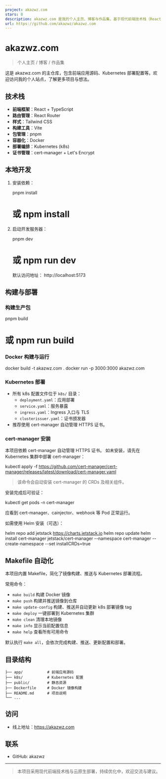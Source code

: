 ```yaml
---
project: akazwz.com
stars: 8
description: akazwz.com 是我的个人主页、博客与作品集，基于现代前端技术栈（React、TypeScript、Tailwind CSS）开发，并通过 Kubernetes 云原生方式部署。
url: https://github.com/akazwz/akazwz.com
---
```


akazwz.com
==========

> 个人主页 / 博客 / 作品集

这是 akazwz.com 的主仓库，包含前端应用源码、Kubernetes 部署配置等。欢迎访问我的个人站点，了解更多项目与想法。

技术栈
---

-   **前端框架**：React + TypeScript
-   **路由管理**：React Router
-   **样式**：Tailwind CSS
-   **构建工具**：Vite
-   **包管理**：pnpm
-   **容器化**：Docker
-   **部署编排**：Kubernetes (k8s)
-   **证书管理**：cert-manager + Let's Encrypt

本地开发
----

1.  安装依赖：
    
    pnpm install
    # 或 npm install
    
2.  启动开发服务器：
    
    pnpm dev
    # 或 npm run dev
    
    默认访问地址： http://localhost:5173

构建与部署
-----

### 构建生产包

pnpm build
# 或 npm run build

### Docker 构建与运行

docker build -t akazwz.com .
docker run -p 3000:3000 akazwz.com

### Kubernetes 部署

-   所有 k8s 配置文件位于 `k8s/` 目录：
    -   `deployment.yaml`：应用部署
    -   `service.yaml`：服务暴露
    -   `ingress.yaml`：Ingress 入口与 TLS
    -   `clusterissuer.yaml`：证书颁发器
-   推荐使用 cert-manager 自动管理 HTTPS 证书。

### cert-manager 安装

本项目依赖 cert-manager 自动管理 HTTPS 证书。 如未安装，请先在 Kubernetes 集群中部署 cert-manager：

kubectl apply -f https://github.com/cert-manager/cert-manager/releases/latest/download/cert-manager.yaml

> 该命令会自动安装 cert-manager 的 CRDs 及相关组件。

安装完成后可验证：

kubectl get pods -n cert-manager

应看到 cert-manager、cainjector、webhook 等 Pod 正常运行。

如需使用 Helm 安装（可选）：

helm repo add jetstack https://charts.jetstack.io
helm repo update
helm install cert-manager jetstack/cert-manager --namespace cert-manager --create-namespace --set installCRDs=true

Makefile 自动化
------------

本项目内置 Makefile，简化了镜像构建、推送与 Kubernetes 部署流程。

常用命令：

-   `make build` 构建 Docker 镜像
-   `make push` 构建并推送镜像到仓库
-   `make update-config` 构建、推送并自动更新 k8s 部署镜像 tag
-   `make deploy` 一键部署到 Kubernetes 集群
-   `make clean` 清理本地镜像
-   `make info` 显示当前配置信息
-   `make help` 查看所有可用命令

默认执行 `make all`，会依次完成构建、推送、更新配置和部署。

目录结构
----

```
├── app/           # 前端应用源码
├── k8s/           # Kubernetes 配置
├── public/        # 静态资源
├── Dockerfile     # Docker 镜像构建
├── README.md      # 项目说明
└── ...
```

访问
--

-   线上地址：https://akazwz.com

联系
--

-   GitHub: akazwz

* * *

> 本项目采用现代前端技术栈与云原生部署，持续优化中，欢迎交流与建议。
